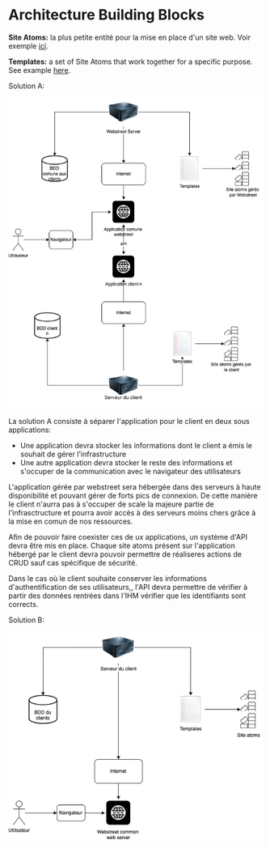 # Architecture Building Blocks

**Site Atoms:** la plus petite entité pour la mise en place d'un site web. Voir exemple [ici](../../../Images/31_Building_Block_Site_Atom.png).

**Templates:** a set of Site Atoms that work together for a specific purpose. See example [here](../../../Images/32_Building_Block_Template.png).

Solution A:

![Shéma récapitulatif de la solution A](../../../Images/solutionAhighlevelarchitecture.drawio.png "Shéma récapitulatif de la solution A")

La solution A consiste à séparer l'application pour le client en deux sous applications:
- Une application devra stocker les informations dont le client a émis le souhait de gérer l'infrastructure
- Une autre application devra stocker le reste des informations et s'occuper de la communication avec le navigateur des utilisateurs

L'application gérée par webstreet sera hébergée dans des serveurs à haute disponibilité et pouvant gérer de forts pics de connexion. De cette manière le client n'aurra pas à s'occuper de scale la majeure partie de l'infrasctructure et pourra avoir accès à des serveurs moins chers grâce à la mise en comun de nos ressources.

Afin de pouvoir faire coexister ces de ux applications, un système d'API devra être mis en place. Chaque site atoms présent sur l'application hébergé par le client devra pouvoir permettre de réaliseres actions de CRUD sauf cas spécifique de sécurité.

Dans le cas où le client souhaite conserver les informations d'authentification de ses utilisateurs,, l'API devra permettre de vérifier à partir des données rentrées dans l'IHM vérifier que les identifiants sont corrects.



Solution B:

![Shéma récapitulatif de la solution B](../../../Images/solutionBwebstreet.drawio.png "Shéma récapitulatif de la solution B")
